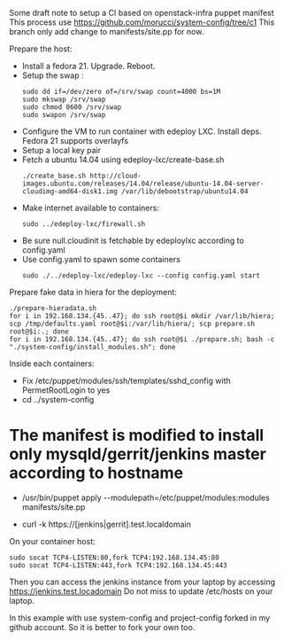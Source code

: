 Some draft note to setup a CI based on openstack-infra puppet manifest
This process use https://github.com/morucci/system-config/tree/c1
This branch only add change to manifests/site.pp for now.

Prepare the host:

 - Install a fedora 21. Upgrade. Reboot.
 - Setup the swap :
   ```
   sudo dd if=/dev/zero of=/srv/swap count=4000 bs=1M
   sudo mkswap /srv/swap
   sudo chmod 0600 /srv/swap
   sudo swapon /srv/swap
   ```
 - Configure the VM to run container with edeploy LXC. Install deps. Fedora 21 supports overlayfs
 - Setup a local key pair
 - Fetch a ubuntu 14.04 using edeploy-lxc/create-base.sh
   ```
   ./create_base.sh http://cloud-images.ubuntu.com/releases/14.04/release/ubuntu-14.04-server-cloudimg-amd64-disk1.img /var/lib/debootstrap/ubuntu14.04
   ```
 - Make internet available to containers:
   ```
   sudo ../edeploy-lxc/firewall.sh
   ```
 - Be sure null.cloudinit is fetchable by edeploylxc according to config.yaml
 - Use config.yaml to spawn some containers
   ```
   sudo ./../edeploy-lxc/edeploy-lxc --config config.yaml start
   ```

Prepare fake data in hiera for the deployment:

 ```
 ./prepare-hieradata.sh
 for i in 192.168.134.{45..47}; do ssh root@$i mkdir /var/lib/hiera; scp /tmp/defaults.yaml root@$i:/var/lib/hiera/; scp prepare.sh root@$i:.; done
 for i in 192.168.134.{45..47}; do ssh root@$i ./prepare.sh; bash -c "./system-config/install_modules.sh"; done
 ```

Inside each containers:

 - Fix /etc/puppet/modules/ssh/templates/sshd_config with PermetRootLogin to yes
 - cd ../system-config
 # The manifest is modified to install only mysqld/gerrit/jenkins master according to hostname
 - /usr/bin/puppet apply --modulepath=/etc/puppet/modules:modules manifests/site.pp

 - curl -k https://[jenkins|gerrit].test.localdomain

On your container host:

  ```
  sudo socat TCP4-LISTEN:80,fork TCP4:192.168.134.45:80
  sudo socat TCP4-LISTEN:443,fork TCP4:192.168.134.45:443
  ```

Then you can access the jenkins instance from your laptop by accessing https://jenkins.test.locadomain
Do not miss to update /etc/hosts on your laptop.

In this example with use system-config and project-config forked in my github account.
So it is better to fork your own too.
